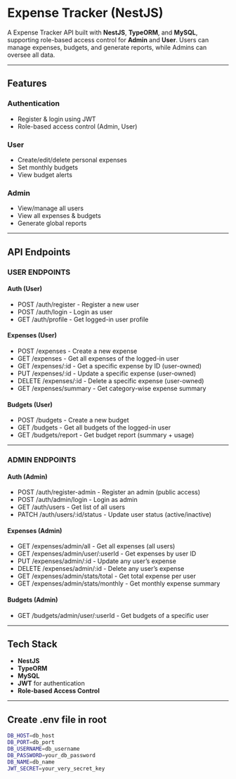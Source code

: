 # Expense Tracker (NestJS)

A Expense Tracker API built with **NestJS**, **TypeORM**, and **MySQL**, supporting role-based access control for **Admin** and **User**. Users can manage expenses, budgets, and generate reports, while Admins can oversee all data.

---

## Features

### Authentication
- Register & login using JWT
- Role-based access control (Admin, User)

### User
- Create/edit/delete personal expenses
- Set monthly budgets
- View budget alerts

### Admin
- View/manage all users
- View all expenses & budgets
- Generate global reports

---

## API Endpoints

### USER ENDPOINTS

#### Auth (User)

- POST /auth/register - Register a new user
- POST /auth/login - Login as user
- GET /auth/profile - Get logged-in user profile


#### Expenses (User)

- POST /expenses - Create a new expense
- GET /expenses - Get all expenses of the logged-in user
- GET /expenses/:id - Get a specific expense by ID (user-owned)
- PUT /expenses/:id - Update a specific expense (user-owned)
- DELETE /expenses/:id - Delete a specific expense (user-owned)
- GET /expenses/summary - Get category-wise expense summary


#### Budgets (User)

- POST /budgets - Create a new budget
- GET /budgets - Get all budgets of the logged-in user
- GET /budgets/report - Get budget report (summary + usage)


---

### ADMIN ENDPOINTS

#### Auth (Admin)

- POST /auth/register-admin - Register an admin (public access)
- POST /auth/admin/login - Login as admin
- GET /auth/users - Get list of all users
- PATCH /auth/users/:id/status - Update user status (active/inactive)


#### Expenses (Admin)

- GET /expenses/admin/all - Get all expenses (all users)
- GET /expenses/admin/user/:userId - Get expenses by user ID
- PUT /expenses/admin/:id - Update any user’s expense
- DELETE /expenses/admin/:id - Delete any user’s expense
- GET /expenses/admin/stats/total - Get total expense per user
- GET /expenses/admin/stats/monthly - Get monthly expense summary


#### Budgets (Admin)

- GET /budgets/admin/user/:userId - Get budgets of a specific user


---

## Tech Stack

- **NestJS**
- **TypeORM**
- **MySQL**
- **JWT** for authentication
- **Role-based Access Control**

---

## Create .env file in root

``` bash
DB_HOST=db_host
DB_PORT=db_port
DB_USERNAME=db_username
DB_PASSWORD=your_db_password
DB_NAME=db_name
JWT_SECRET=your_very_secret_key

```
